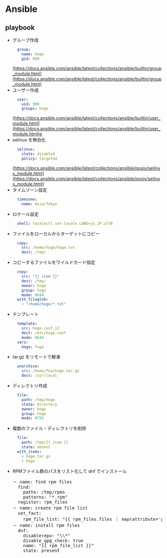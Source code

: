 # Ansible

## playbook

* グループ作成  
  ```yaml
    group:
      name: hoge
      gid: 999
  ```  
  [https://docs.ansible.com/ansible/latest/collections/ansible/builtin/group_module.html](https://docs.ansible.com/ansible/latest/collections/ansible/builtin/group_module.html)
* ユーザー作成
  ```yaml
    user:
      uid: 999
      groups: hoge
  ```  
  [https://docs.ansible.com/ansible/latest/collections/ansible/builtin/user_module.html](https://docs.ansible.com/ansible/latest/collections/ansible/builtin/user_module.html)e
* selinux を無効化
  ```yaml
    selinux:
      state: disabled
      policy: targeted
  ```  
  [https://docs.ansible.com/ansible/latest/collections/ansible/posix/selinux_module.html](https://docs.ansible.com/ansible/latest/collections/ansible/posix/selinux_module.html)
* タイムゾーン設定
  ```yaml
    timezone:
      name: Asia/Tokyo
  ```
* ロケール設定
  ```yaml
    shell: localectl set-locale LANG=ja_JP.utf8
  ```
* ファイルをローカルからターゲットにコピー
  ```yaml
    copy:
      src: /home/hoge/hoge.txt
      dest: /tmp/
  ```
* コピーするファイルをワイルドカード指定
  ```yaml
    copy:
      src: "{{ item }}"
      dest: /tmp/
      owner: hoge
      group: hoge
      mode: 0644
    with_fileglob:
      - "/home/hoge/*.txt"
  ```
* テンプレート
  ```yaml
    template:
      src: hoge.conf.j2
      dest: /etc/hoge.conf
      mode: 0644
    vars:
      hoge: fuga
  ```
* tar.gz をリモートで解凍
  ```yaml
    unarchive:
      src: /home/foo/hoge.tar.gz
      dest: /usr/local
  ```
* ディレクトリ作成
  ```yaml
    file:
      path: /tmp/hoge
      state: directory
      owner: hoge
      group: hoge
      mode: 0755
  ```
* 複数のファイル・ディレクトリを削除
  ```yaml
    file:
      path: /tmp/{{ item }}
      state: absent
    with_items:
      - hoge.tar.gz
      - hoge
  ```
* RPMファイル群のパスをリスト化して dnf でインストール  
  <pre>
  － name: find rpm files
    find:
      paths: /tmp/rpms
      patterns: "*.rpm"
    register: rpm_files
  － name: create rpm file list
    set_fact:
      rpm_file_list: "{{ rpm_files.files ｜ map(attribute='path') ｜ list }}"
  － name: install rpm files
    dnf:
      disablerepo: "\\*"
      disable_gpg_check: true
      name: "{{ rpm_file_list }}"
      state: present
  </pre>
